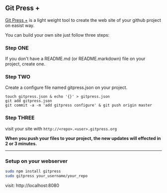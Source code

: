 ## Git Press +

[Git Press +](http://www.gitpress.org) is a light weight tool to create the web site of your github project on easist way.

You can build your own site just follow three steps:

### Step ONE 

If you don't have a README.md (or README.markdown) file on your project, create one.

### Step TWO

Create a configure file named gitpress.json on your project.

```
touch gitpress.json & echo '{}' > gitpress.json
git add gitpress.json
git commit -a -m 'add gitpress configure' & git push origin master
```

### Step THREE

visit your site with `http://<repo>.<user>.gitpress.org`

**When you push your files to your project, the new updates will effected in 2 or 3 minutes.**

-------------

### Setup on your webserver

```bash
sudo npm install gitpress
sudo gitpress your_username/your_repo
```

visit: http://localhost:8080
